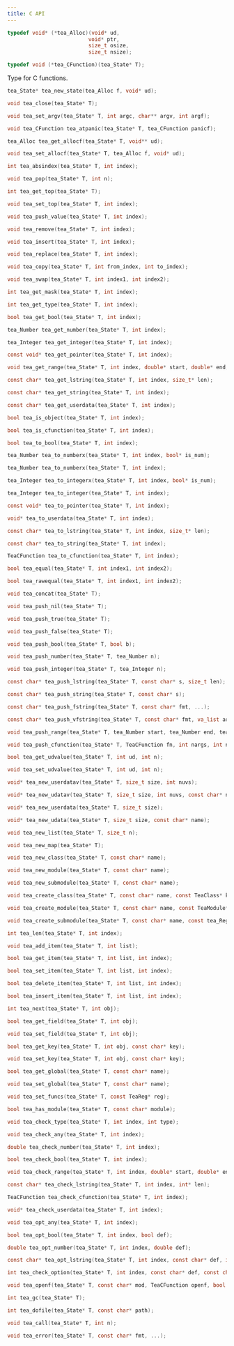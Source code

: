 ```yaml
---
title: C API
---
```


```c
typedef void* (*tea_Alloc)(void* ud, 
                          void* ptr, 
                          size_t osize, 
                          size_t nsize);
```

```c
typedef void (*tea_CFunction)(tea_State* T);
```

Type for C functions.

```c
tea_State* tea_new_state(tea_Alloc f, void* ud);
```

```c
void tea_close(tea_State* T);
```

```c
void tea_set_argv(tea_State* T, int argc, char** argv, int argf);
```

```c
void tea_CFunction tea_atpanic(tea_State* T, tea_CFunction panicf);
```

```c
tea_Alloc tea_get_allocf(tea_State* T, void** ud);
```

```c
void tea_set_allocf(tea_State* T, tea_Alloc f, void* ud);
```

```c
int tea_absindex(tea_State* T, int index);
```

```c
void tea_pop(tea_State* T, int n);
```

```c
int tea_get_top(tea_State* T);
```

```c
void tea_set_top(tea_State* T, int index);
```

```c
void tea_push_value(tea_State* T, int index);
```

```c
void tea_remove(tea_State* T, int index);
```

```c
void tea_insert(tea_State* T, int index);
```

```c
void tea_replace(tea_State* T, int index);
```

```c
void tea_copy(tea_State* T, int from_index, int to_index);
```

```c
void tea_swap(tea_State* T, int index1, int index2);
```

```c
int tea_get_mask(tea_State* T, int index);
```

```c
int tea_get_type(tea_State* T, int index);
```

```c
bool tea_get_bool(tea_State* T, int index);
```

```c
tea_Number tea_get_number(tea_State* T, int index);
```

```c
tea_Integer tea_get_integer(tea_State* T, int index);
```

```c
const void* tea_get_pointer(tea_State* T, int index);
```

```c
void tea_get_range(tea_State* T, int index, double* start, double* end, double* step);
```

```c
const char* tea_get_lstring(tea_State* T, int index, size_t* len);
```

```c
const char* tea_get_string(tea_State* T, int index);
```

```c
const char* tea_get_userdata(tea_State* T, int index);
```

```c
bool tea_is_object(tea_State* T, int index);
```

```c
bool tea_is_cfunction(tea_State* T, int index);
```

```c
bool tea_to_bool(tea_State* T, int index);
```

```c
tea_Number tea_to_numberx(tea_State* T, int index, bool* is_num);
```

```c
tea_Number tea_to_numberx(tea_State* T, int index);
```

```c
tea_Integer tea_to_integerx(tea_State* T, int index, bool* is_num);
```

```c
tea_Integer tea_to_integer(tea_State* T, int index);
```

```c
const void* tea_to_pointer(tea_State* T, int index);
```

```c
void* tea_to_userdata(tea_State* T, int index);
```

```c
const char* tea_to_lstring(tea_State* T, int index, size_t* len);
```

```c
const char* tea_to_string(tea_State* T, int index);
```

```c
TeaCFunction tea_to_cfunction(tea_State* T, int index);
```

```c
bool tea_equal(tea_State* T, int index1, int index2);
```

```c
bool tea_rawequal(tea_State* T, int index1, int index2);
```

```c
void tea_concat(tea_State* T);
```

```c
void tea_push_nil(tea_State* T);
```

```c
void tea_push_true(tea_State* T);
```

```c
void tea_push_false(tea_State* T);
```

```c
void tea_push_bool(tea_State* T, bool b);
```

```c
void tea_push_number(tea_State* T, tea_Number n);
```

```c
void tea_push_integer(tea_State* T, tea_Integer n);
```

```c
const char* tea_push_lstring(tea_State* T, const char* s, size_t len);
```

```c
const char* tea_push_string(tea_State* T, const char* s);
```

```c
const char* tea_push_fstring(tea_State* T, const char* fmt, ...);
```

```c
const char* tea_push_vfstring(tea_State* T, const char* fmt, va_list args);
```

```c
void tea_push_range(tea_State* T, tea_Number start, tea_Number end, tea_Number step);
```

```c
void tea_push_cfunction(tea_State* T, TeaCFunction fn, int nargs, int nopts);
```

```c
bool tea_get_udvalue(tea_State* T, int ud, int n);
```

```c
void tea_set_udvalue(tea_State* T, int ud, int n);
```

```c
void* tea_new_userdatav(tea_State* T, size_t size, int nuvs);
```

```c
void* tea_new_udatav(tea_State* T, size_t size, int nuvs, const char* name);
```

```c
void* tea_new_userdata(tea_State* T, size_t size);
```

```c
void* tea_new_udata(tea_State* T, size_t size, const char* name);
```

```c
void tea_new_list(tea_State* T, size_t n);
```

```c
void tea_new_map(tea_State* T);
```

```c
void tea_new_class(tea_State* T, const char* name);
```

```c
void tea_new_module(tea_State* T, const char* name);
```

```c
void tea_new_submodule(tea_State* T, const char* name);
```

```c
void tea_create_class(tea_State* T, const char* name, const TeaClass* klass);
```

```c
void tea_create_module(tea_State* T, const char* name, const TeaModule* module);
```

```c
void tea_create_submodule(tea_State* T, const char* name, const tea_Reg* module);
```

```c
int tea_len(tea_State* T, int index);
```

```c
void tea_add_item(tea_State* T, int list);
```

```c
bool tea_get_item(tea_State* T, int list, int index);
```

```c
bool tea_set_item(tea_State* T, int list, int index);
```

```c
bool tea_delete_item(tea_State* T, int list, int index);
```

```c
bool tea_insert_item(tea_State* T, int list, int index);
```

```c
int tea_next(tea_State* T, int obj);
```

```c
bool tea_get_field(tea_State* T, int obj);
```

```c
void tea_set_field(tea_State* T, int obj);
```

```c
bool tea_get_key(tea_State* T, int obj, const char* key);
```

```c
void tea_set_key(tea_State* T, int obj, const char* key);
```

```c
bool tea_get_global(tea_State* T, const char* name);
```

```c
void tea_set_global(tea_State* T, const char* name);
```

```c
void tea_set_funcs(tea_State* T, const TeaReg* reg);
```

```c
bool tea_has_module(tea_State* T, const char* module);
```

```c
void tea_check_type(tea_State* T, int index, int type);
```

```c
void tea_check_any(tea_State* T, int index);
```

```c
double tea_check_number(tea_State* T, int index);
```

```c
bool tea_check_bool(tea_State* T, int index);
```

```c
void tea_check_range(tea_State* T, int index, double* start, double* end, double* step);
```

```c
const char* tea_check_lstring(tea_State* T, int index, int* len);
```

```c
TeaCFunction tea_check_cfunction(tea_State* T, int index);
```

```c
void* tea_check_userdata(tea_State* T, int index);
```

```c
void tea_opt_any(tea_State* T, int index);
```

```c
bool tea_opt_bool(tea_State* T, int index, bool def);
```

```c
double tea_opt_number(tea_State* T, int index, double def);
```

```c
const char* tea_opt_lstring(tea_State* T, int index, const char* def, int* len);
```

```c
int tea_check_option(tea_State* T, int index, const char* def, const char* const options[]);
```

```c
void tea_openf(tea_State* T, const char* mod, TeaCFunction openf, bool glb);
```

```c
int tea_gc(tea_State* T);
```

```c
int tea_dofile(tea_State* T, const char* path);
```

```c
void tea_call(tea_State* T, int n);
```

```c
void tea_error(tea_State* T, const char* fmt, ...);
```